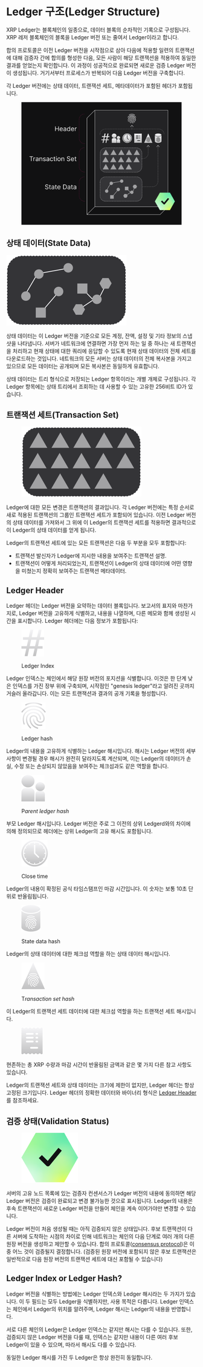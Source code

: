 # Ledger 구조(Ledger Structure)

XRP Ledger는 블록체인의 일종으로, 데이터 블록의 순차적인 기록으로 구성됩니다. XRP 레저 블록체인의 블록을 Ledger 버전 또는 줄여서 Ledger이라고 합니다.

합의 프로토콜은 이전 Ledger 버전을 시작점으로 삼아 다음에 적용할 일련의 트랜잭션에 대해 검증자 간에 합의를 형성한 다음, 모든 사람이 해당 트랜잭션을 적용하여 동일한 결과를 얻었는지 확인합니다. 이 과정이 성공적으로 완료되면 새로운 검증 Ledger 버전이 생성됩니다. 거기서부터 프로세스가 반복되어 다음 Ledger 버전을 구축합니다.

각 Ledger 버전에는 상태 데이터, 트랜잭션 세트, 메타데이터가 포함된 헤더가 포함됩니다.

<figure><img src="../../.gitbook/assets/ledger.svg" alt=""><figcaption></figcaption></figure>



## 상태 데이터(State Data)

![](../../.gitbook/assets/ledger-state-data.svg)

상태 데이터는 이 Ledger 버전을 기준으로 모든 계정, 잔액, 설정 및 기타 정보의 스냅샷을 나타냅니다. 서버가 네트워크에 연결하면 가장 먼저 하는 일 중 하나는 새 트랜잭션을 처리하고 현재 상태에 대한 쿼리에 응답할 수 있도록 현재 상태 데이터의 전체 세트를 다운로드하는 것입니다. 네트워크의 모든 서버는 상태 데이터의 전체 복사본을 가지고 있으므로 모든 데이터는 공개되며 모든 복사본은 동일하게 유효합니다.

상태 데이터는 트리 형식으로 저장되는 Ledger 항목이라는 개별 개체로 구성됩니다. 각 Ledger 항목에는 상태 트리에서 조회하는 데 사용할 수 있는 고유한 256비트 ID가 있습니다.



## 트랜잭션 세트(Transaction Set)

<div align="left">

<figure><img src="../../.gitbook/assets/ledger-transaction-set (1).svg" alt=""><figcaption></figcaption></figure>

</div>

Ledger에 대한 모든 변경은 트랜잭션의 결과입니다. 각 Ledger 버전에는 특정 순서로 새로 적용된 트랜잭션의 그룹인 트랜잭션 세트가 포함되어 있습니다. 이전 Ledger 버전의 상태 데이터를 가져와서 그 위에 이 Ledger의 트랜잭션 세트를 적용하면 결과적으로 이 Ledger의 상태 데이터를 얻게 됩니다.

Ledger의 트랜잭션 세트에 있는 모든 트랜잭션은 다음 두 부분을 모두 포함합니다:

* 트랜잭션 발신자가 Ledger에 지시한 내용을 보여주는 트랜잭션 설명.
* 트랜잭션이 어떻게 처리되었는지, 트랜잭션이 Ledger의 상태 데이터에 어떤 영향을 미쳤는지 정확히 보여주는 트랜잭션 메타데이터.



## Ledger Header



Ledger 헤더는 Ledger 버전을 요약하는 데이터 블록입니다. 보고서의 표지와 마찬가지로, Ledger 버전을 고유하게 식별하고, 내용을 나열하며, 다른 메모와 함께 생성된 시간을 표시합니다. Ledger 헤더에는 다음 정보가 포함됩니다:

&#x20;

<div align="left">

<figure><img src="../../.gitbook/assets/ledger-index-icon (1).svg" alt=""><figcaption><p>Ledger Index</p></figcaption></figure>

</div>

Ledger 인덱스는 체인에서 해당 원장 버전의 포지션을 식별합니다. 이것은 한 단계 낮은 인덱스를 가진 장부 위에 구축되며, 시작점인 "genesis ledger"라고 알려진 곳까지 거슬러 올라갑니다. 이는 모든 트랜잭션과 결과의 공개 기록을 형성합니다.

<div align="left">

<figure><img src="../../.gitbook/assets/ledger-hash-icon.svg" alt=""><figcaption><p>Ledger hash</p></figcaption></figure>

</div>

Ledger의 내용을 고유하게 식별하는 Ledger 해시입니다. 해시는 Ledger 버전의 세부 사항이 변경될 경우 해시가 완전히 달라지도록 계산되며, 이는 Ledger의 데이터가 손실, 수정 또는 손상되지 않았음을 보여주는 체크섬과도 같은 역할을 합니다.

<div align="left">

<figure><img src="../../.gitbook/assets/ledger-parent-icon.svg" alt=""><figcaption><p>P<em>arent ledger hash</em></p></figcaption></figure>

</div>

부모 Ledger 해시입니다. Ledger 버전은 주로 그 이전의 상위 Ledgerd와의 차이에 의해 정의되므로 헤더에는 상위 Ledger의 고유 해시도 포함됩니다.

<div align="left">

<figure><img src="../../.gitbook/assets/ledger-timestamp-icon (1).svg" alt=""><figcaption><p>Close time</p></figcaption></figure>

</div>

Ledger의 내용이 확정된 공식 타임스탬프인 마감 시간입니다. 이 숫자는 보통 10초 단위로 반올림됩니다.

<div align="left">

<figure><img src="../../.gitbook/assets/ledger-state-data-hash-icon (1).svg" alt=""><figcaption><p>State data hash</p></figcaption></figure>

</div>

Ledger의 상태 데이터에 대한 체크섬 역할을 하는 상태 데이터 해시입니다.

<div align="left">

<figure><img src="../../.gitbook/assets/ledger-tx-set-hash-icon (1).svg" alt=""><figcaption><p>T<em>ransaction set hash</em> </p></figcaption></figure>

</div>

이 Ledger의 트랜잭션 세트 데이터에 대한 체크섬 역할을 하는 트랜잭션 세트 해시입니다.

<div align="left">

<figure><img src="../../.gitbook/assets/ledger-notes-icon (1).svg" alt=""><figcaption></figcaption></figure>

</div>

현존하는 총 XRP 수량과 마감 시간이 반올림된 금액과 같은 몇 가지 다른 참고 사항도 있습니다.



Ledger의 트랜잭션 세트와 상태 데이터는 크기에 제한이 없지만, Ledger 헤더는 항상 고정된 크기입니다. Ledger 헤더의 정확한 데이터와 바이너리 형식은  [Ledger Header](https://xrpl.org/ledger-header.html)를 참조하세요.



## 검증 상태(Validation Status)

<div align="left">

<figure><img src="../../.gitbook/assets/ledger-validated-mark (1).svg" alt=""><figcaption></figcaption></figure>

</div>

서버의 고유 노드 목록에 있는 검증자 컨센서스가 Ledger 버전의 내용에 동의하면 해당 Ledger 버전은 검증이 완료되고 변경 불가능한 것으로 표시됩니다. Ledger의 내용은 후속 트랜잭션이 새로운 Ledger 버전을 만들어 체인을 계속 이어가야만 변경할 수 있습니다.

Ledger 버전이 처음 생성될 때는 아직 검증되지 않은 상태입니다. 후보 트랜잭션이 다른 서버에 도착하는 시점의 차이로 인해 네트워크는 체인의 다음 단계로 여러 개의 다른 원장 버전을 생성하고 제안할 수 있습니다. 합의 프로토콜([consensus protocol](https://xrpl.org/consensus.html))은 이 중 어느 것이 검증될지 결정합니다. (검증된 원장 버전에 포함되지 않은 후보 트랜잭션은 일반적으로 다음 원장 버전의 트랜잭션 세트에 대신 포함될 수 있습니다)

## Ledger Index or Ledger Hash?

Ledger 버전을 식별하는 방법에는 Ledger 인덱스와 Ledger 해시라는 두 가지가 있습니다. 이 두 필드는 모두 Ledger을 식별하지만, 사용 목적은 다릅니다. Ledger 인덱스는 체인에서 Ledger의 위치를 알려주며, Ledger 해시는 Ledger의 내용을 반영합니다.

서로 다른 체인의 Ledger은 Ledger 인덱스는 같지만 해시는 다를 수 있습니다. 또한, 검증되지 않은 Ledger 버전을 다룰 때, 인덱스는 같지만 내용이 다른 여러 후보 Ledger이 있을 수 있으며, 따라서 해시도 다를 수 있습니다.

동일한 Ledger 해시를 가진 두 Ledger은 항상 완전히 동일합니다.





